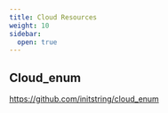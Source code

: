 ```yaml
---
title: Cloud Resources
weight: 10
sidebar:
  open: true
---
```

## Cloud_enum
https://github.com/initstring/cloud_enum

